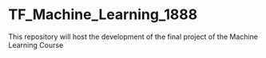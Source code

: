 # TF_Machine_Learning_1888
This repository will host the development of the final project of the Machine Learning Course
